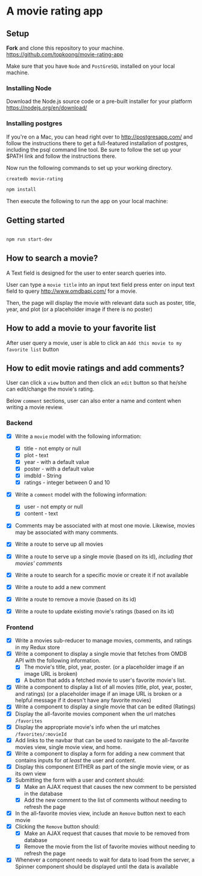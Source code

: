 # A movie rating app


## Setup

**Fork** and clone this repository to your machine. https://github.com/topkoong/movie-rating-app 

Make sure that you have `Node` and `PostGreSQL` installed on your local machine. 

### Installing Node

Download the Node.js source code or a pre-built installer for your platform
https://nodejs.org/en/download/

### Installing postgres
If you're on a Mac, you can head right over to http://postgresapp.com/ and follow the instructions there to get a full-featured installation of postgres, including the psql command line tool. Be sure to follow the set up your $PATH link and follow the instructions there.

Now run the following commands to set up your working directory.

```bash
createdb movie-rating

npm install
```
Then execute the following to run the app on your local machine:

## Getting started
```bash

npm run start-dev
```

## How to search a movie?

A Text field is designed for the user to enter search queries into.

User can type a `movie title` into an input text field press enter on input text field to query http://www.omdbapi.com/​ for a movie.

Then, the page will display the movie with relevant data such as poster, title, year, and plot (or a placeholder image if there is no poster)


## How to add a movie to your favorite list

After user query a movie, user is able to click an `Add this movie to my favorite list` button

## How to edit movie ratings and add comments?

User can click a `view` button and then click an `edit` button so that he/she can edit/change the movie's rating.

Below `comment` sections, user can also enter a name and content when writing a movie review.

### Backend

- [x] Write a `movie` model with the following information:
  - [x] title - not empty or null
  - [x] plot - text
  - [x] year - with a default value
  - [x] poster - with a default value
  - [x] imdbId - String
  - [x] ratings - integer between 0 and 10

- [x] Write a `comment` model with the following information:
  - [x] user - not empty or null
  - [x] content - text
- [x] Comments may be associated with at most one movie. Likewise, movies may be associated with many comments.

- [x] Write a route to serve up all movies
- [x] Write a route to serve up a single movie (based on its id), _including that movies' comments_
- [x] Write a route to search for a specific movie or create it if not available
- [x] Write a route to add a new comment
- [x] Write a route to remove a movie (based on its id)
- [x] Write a route to update existing movie's ratings (based on its id)

### Frontend
- [x] Write a movies sub-reducer to manage movies, comments, and ratings in my Redux store
- [x] Write a component to display a single movie that fetches from OMDB API with the following information.
    - [x] The movie's title, plot, year, poster. (or a placeholder image if an image URL is broken)
    - [x] A button that adds a fetched movie to user's favorite movie's list.
- [x] Write a component to display a list of all movies (title, plot, year, poster, and ratings) (or a placeholder image if an image URL is broken or a helpful message if it doesn't have any favorite movies)
- [x] Write a component to display a single movie that can be edited (Ratings)
- [x] Display the all-favorite movies component when the url matches `/favorites`
- [x] Display the appropriate movie's info when the url matches `/favorites/:movieId`
- [x] Add links to the navbar that can be used to navigate to the all-favorite movies view, single movie view, and home.
- [x] Write a component to display a form for adding a new comment that contains inputs for _at least_ the user and content.
- [x] Display this component EITHER as part of the single movie view, or as its own view
- [x] Submitting the form with a user and content should:
  - [x] Make an AJAX request that causes the new comment to be persisted in the database
  - [x] Add the new comment to the list of comments without needing to refresh the page
- [x] In the all-favorite movies view, include an `Remove` button next to each movie
- [x] Clicking the `Remove` button should:
  - [x] Make an AJAX request that causes that movie to be removed from database
  - [x] Remove the movie from the list of favorite movies without needing to refresh the page
- [x] Whenever a component needs to wait for data to load from the server, a Spinner component should be displayed until the data is available
